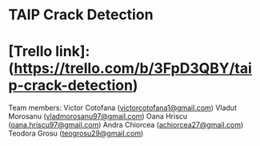 # TAIP Crack Detection

# [Trello link]:(https://trello.com/b/3FpD3QBY/taip-crack-detection)

Team members:
Victor Cotofana (victorcotofana1@gmail.com)
Vladut Morosanu (vladmorosanu97@gmail.com)
Oana Hriscu (oana.hriscu97@gmail.com)
Andra Chiorcea (achiorcea27@gmail.com)
Teodora Grosu (teogrosu29@gmail.com)
